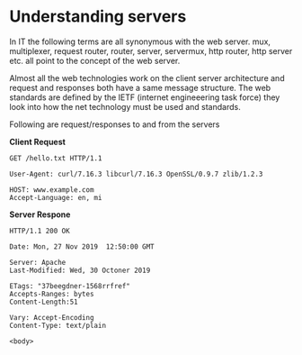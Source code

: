 # Understanding servers 

In IT the following terms are all synonymous with the web server. 
mux, multiplexer, request router, router, server, servermux, http router, http server etc. all point
to the concept of the web server.

Almost all the web technologies work on the client server architecture and request and responses
both have a same message structure. The web standards are defined by the IETF (internet
engineeering task force) they look into how the net technology must be used and standards. 

Following are request/responses to and from the servers 

**Client Request** 
```
GET /hello.txt HTTP/1.1 

User-Agent: curl/7.16.3 libcurl/7.16.3 OpenSSL/0.9.7 zlib/1.2.3 

HOST: www.example.com 
Accept-Language: en, mi 
```

**Server Respone**

```
HTTP/1.1 200 OK 

Date: Mon, 27 Nov 2019  12:50:00 GMT

Server: Apache 
Last-Modified: Wed, 30 Octoner 2019

ETags: "37beegdner-1568rrfref" 
Accepts-Ranges: bytes 
Content-Length:51 

Vary: Accept-Encoding 
Content-Type: text/plain 

<body> 
```


